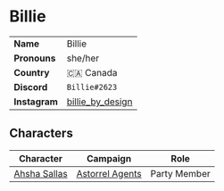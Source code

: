 # Billie

|||
| --- | --- |
| **Name** | Billie | player.2
| **Pronouns** | she/her |
| **Country** | 🇨🇦 Canada |
| **Discord** | `Billie#2623` |
| **Instagram** | [billie_by_design](https://www.instagram.com/billie_by_design/) |

## Characters

| Character | Campaign | Role |
| --- | --- | --- |
| [Ahsha Sallas](../astarus/people/ahsha-sallas.md) | [Astorrel Agents](../campaigns/astorrel-agents/astorrel-agents.md) | Party Member |
